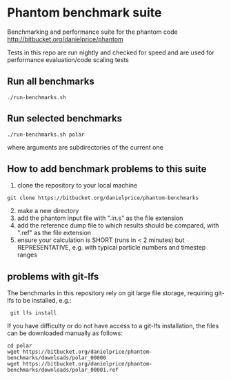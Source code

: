 # Phantom benchmark suite
Benchmarking and performance suite for the phantom code http://bitbucket.org/danielprice/phantom
 
 Tests in this repo are run nightly and checked for speed and are used for performance evaluation/code scaling tests

## Run all benchmarks
```
./run-benchmarks.sh
```

## Run selected benchmarks
```
./run-benchmarks.sh polar
```
where arguments are subdirectories of the current one

## How to add benchmark problems to this suite

1. clone the repository to your local machine
```
git clone https://bitbucket.org/danielprice/phantom-benchmarks
```
2. make a new directory
3. add the phantom input file with ".in.s" as the file extension
4. add the reference dump file to which results should be compared, with ".ref" as the file extension
5. ensure your calculation is SHORT (runs in < 2 minutes) but REPRESENTATIVE, e.g. with typical particle numbers and timestep ranges

## problems with git-lfs

 The benchmarks in this repository rely on git large file storage, requiring git-lfs to be installed, e.g.:
```
 git lfs install
```
If you have difficulty or do not have access to a git-lfs installation, the files can be downloaded manually as follows:
```
cd polar
wget https://bitbucket.org/danielprice/phantom-benchmarks/downloads/polar_00000
wget https://bitbucket.org/danielprice/phantom-benchmarks/downloads/polar_00001.ref
```
